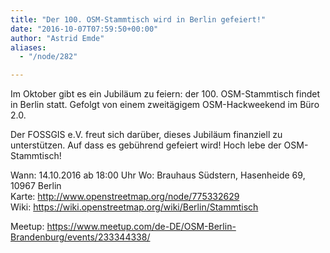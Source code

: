 ```yaml
---
title: "Der 100. OSM-Stammtisch wird in Berlin gefeiert!"
date: "2016-10-07T07:59:50+00:00"
author: "Astrid Emde"
aliases:
  - "/node/282"

---
```


<p>Im Oktober gibt es ein Jubiläum zu feiern: der 100. OSM-Stammtisch findet in Berlin statt. Gefolgt von einem zweitägigem OSM-Hackweekend im Büro 2.0.
</p>
<p>
Der FOSSGIS e.V. freut sich darüber,  dieses Jubiläum finanziell zu unterstützen. Auf dass es gebührend gefeiert wird! Hoch lebe der OSM-Stammtisch!
</p>
Wann: 14.10.2016 ab 18:00 Uhr
Wo: Brauhaus Südstern, Hasenheide 69, 10967 Berlin
<br/>
Karte: <a href="http://www.openstreetmap.org/node/775332629"  target="_blank">http://www.openstreetmap.org/node/775332629</a>
<br/>
Wiki:  <a href=" https://wiki.openstreetmap.org/wiki/Berlin/Stammtisch"  target="_blank"> https://wiki.openstreetmap.org/wiki/Berlin/Stammtisch</a>
<br/>

Meetup: <a href="https://www.meetup.com/de-DE/OSM-Berlin-Brandenburg/events/233344338/"  target="_blank"> https://www.meetup.com/de-DE/OSM-Berlin-Brandenburg/events/233344338/</a>

